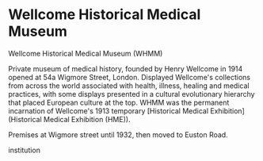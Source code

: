 # Wellcome Historical Medical Museum

Wellcome Historical Medical Museum \(WHMM\)

Private museum of medical history, founded by Henry Wellcome in 1914 opened at 54a Wigmore Street, London. Displayed Wellcome's collections from across the world associated with health, illness, healing and medical practices, with some displays presented in a cultural evolutionary hierarchy that placed European culture at the top. WHMM was the permanent incarnation of Wellcome's 1913 temporary \[Historical Medical Exhibition\]\(Historical Medical Exhibition \(HME\)\).

Premises at Wigmore street until 1932, then moved to Euston Road.

institution

